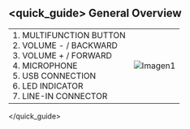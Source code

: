 ## <quick_guide> General Overview

|  |  |
|:-------|:-------|
|1.	MULTIFUNCTION BUTTON <br> 2.	VOLUME - / BACKWARD <br> 3.	VOLUME + / FORWARD <br> 4.	MICROPHONE<br> 5.	USB CONNECTION<br> 6.	LED INDICATOR<br> 7.	LINE-IN CONNECTOR|![Imagen1](http://static.energysistem.com/images/manuals/39930/52e7dcfe953ce.jpg)|
</quick_guide>
